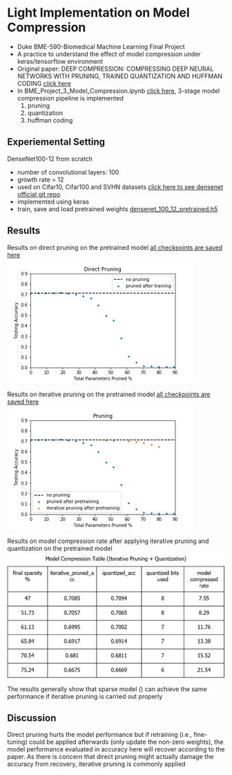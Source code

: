 # Light Implementation on Model Compression 
- Duke BME-590-Biomedical Machine Learning Final Project
- A practice to understand the effect of model compression under keras/tensorflow environment
- Original paper: DEEP COMPRESSION: COMPRESSING DEEP NEURAL NETWORKS WITH PRUNING, TRAINED QUANTIZATION AND HUFFMAN CODING
 [click here](https://github.com/songhan/Deep-Compression-AlexNet/blob/master)
- In BME_Project_3_Model_Compression.ipynb [click here](https://github.com/MyWhiteCastle/BME-590-Project3/blob/master/BME_Project_3_Model_Compression.ipynb), 3-stage model compression pipeline is implemented 
   1. pruning 
   2. quantization 
   3. huffman coding 


## Experiemental Setting
DenseNet100-12 from scratch <br>
- number of convolutional layers: 100 <br>
- growth rate = 12  <br>
- used on Cifar10, Cifar100 and SVHN datasets [click here to see densenet official git repo](https://github.com/liuzhuang13/DenseNet/blob/master)
- implemented using keras
- train, save and load pretrained weights [densenet_100_12_pretrained.h5](https://github.com/MyWhiteCastle/BME-590-Project3/blob/master/densenet_100_12_pretrained.h5) 

## Results
Results on direct pruning on the pretrained model [all checkpoints are saved here](https://github.com/MyWhiteCastle/BME-590-Project3/tree/master/direct%20pruning%20checkpoints)<br>
![direct pruning](https://github.com/MyWhiteCastle/BME-590-Project3/blob/master/results/Direct%20Pruning%20corrected.png "direct pruning")

Results on iterative pruning on the pretrained model [all checkpoints are saved here](https://github.com/MyWhiteCastle/BME-590-Project3/tree/master/iterative%20pruning%20checkpoints) <br>
![iterative pruning](https://github.com/MyWhiteCastle/BME-590-Project3/blob/master/results/Iterative%20Pruning.png "iterative pruning")

Results on model compression rate after applying iterative pruning and quantization on the pretrained model
![compression rate table](https://github.com/MyWhiteCastle/BME-590-Project3/blob/master/results/compression_rate_table.png "compression rate table")

The results generally show that sparse model () can achieve the same performance if iterative pruning is carried out properly

## Discussion
Direct pruning hurts the model performance but if retraining (i.e., fine-tuning) could be applied afterwards (only update the non-zero weights), the model performance evaluated in accuracy here will recover according to the paper. 
As there is concern that direct pruning might actually damage the accuracy from recovery, iterative pruning is commonly applied 
